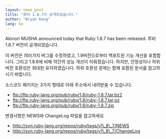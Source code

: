 ```yaml
---
layout: news_post
title: "루비 1.8.7이 공개되었습니다."
author: "Bryan Kang"
lang: ko
---
```


Akinori MUSHA announced today that Ruby 1.8.7 has been released. 루비
1.8.7 버전이 공개되었습니다.

이 버전은 여러가지 버그를 수정하였고, 1.9버전으로부터 백포트된 기능 개선을 포함합니다. 그리고 1.8.6에 비해 약간의 성능
개선이 이뤄졌습니다. 하지만, 안정성이나 하위버전 호환성은 최대한 유지하였습니다. 하위 호환성 문제는 함께 포함된 문서를
참고하시기 바랍니다.

소스코드 패키지는 3가지 형태로 아래 주소에서 내려받을 수 있습니다.

* ftp://ftp.ruby-lang.org/pub/ruby/1.8/ruby-1.8.7.tar.bz2
* ftp://ftp.ruby-lang.org/pub/ruby/1.8/ruby-1.8.7.tar.gz
* ftp://ftp.ruby-lang.org/pub/ruby/1.8/ruby-1.8.7.zip

변경사항은 NEWS와 ChangeLog 파일을 참고하세요

* http://svn.ruby-lang.org/repos/ruby/tags/v1\_8\_7/NEWS
* http://svn.ruby-lang.org/repos/ruby/tags/v1\_8\_7/ChangeLog

